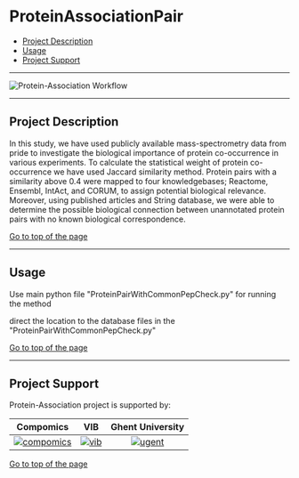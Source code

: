 # ProteinAssociationPair


 * [Project Description](#project-description)
 * [Usage](#usage)
 * [Project Support](#project-support)

----

![Protein-Association Workflow](http://genesis.ugent.be/uvpublicdata/Protein-Association/workflow.png)

----

## Project Description

In this study, we have used publicly available mass-spectrometry data from pride to investigate the biological importance of protein co-occurrence in various experiments. To calculate the statistical weight of protein co-occurrence we have used Jaccard similarity method. Protein pairs with a similarity above 0.4 were mapped to four knowledgebases; Reactome, Ensembl, IntAct, and CORUM, to assign potential biological relevance. Moreover, using published articles and String database, we were able to determine the possible biological connection between unannotated protein pairs with no known biological correspondence. 

[Go to top of the page](#projectassociationpair)

----

## Usage

Use main python file "ProteinPairWithCommonPepCheck.py" for running the method

direct the location to the database files in the "ProteinPairWithCommonPepCheck.py"


[Go to top of the page](#projectassociationpair)

----

## Project Support

Protein-Association project is supported by:

| Compomics | VIB | Ghent University|
|:--:|:--:|:--:|
| [![compomics](http://genesis.ugent.be/uvpublicdata/image/compomics.png)](http://www.compomics.com) | [![vib](http://genesis.ugent.be/uvpublicdata/image/newVIBlogo.png)](http://www.vib.be) | [![ugent](http://genesis.ugent.be/uvpublicdata/image/ugent.png)](http://www.ugent.be/en) |

[Go to top of the page](#projectassociationpair)


